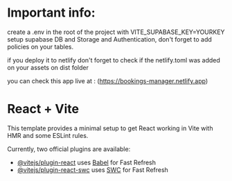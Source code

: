 # Important info:

create a .env in the root of the project with VITE_SUPABASE_KEY=YOURKEY
setup supabase DB and Storage and Authentication, don't forget to add policies on your tables.

if you deploy it to netlify don't forget to check if the netlify.toml was added on your assets on dist folder

you can check this app live at : (https://bookings-manager.netlify.app)

# React + Vite

This template provides a minimal setup to get React working in Vite with HMR and some ESLint rules.

Currently, two official plugins are available:

- [@vitejs/plugin-react](https://github.com/vitejs/vite-plugin-react/blob/main/packages/plugin-react/README.md) uses [Babel](https://babeljs.io/) for Fast Refresh
- [@vitejs/plugin-react-swc](https://github.com/vitejs/vite-plugin-react-swc) uses [SWC](https://swc.rs/) for Fast Refresh
